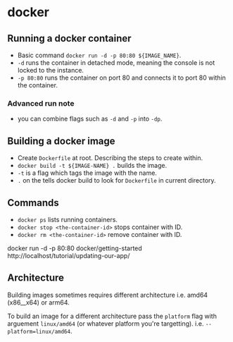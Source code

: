 # docker

## Running a docker container
- Basic command `docker run -d -p 80:80 ${IMAGE_NAME}`.
- `-d` runs the container in detached mode, meaning the console is not locked to the instance.
- `-p 80:80` runs the container on port 80 and connects it to port 80 within the container.

### Advanced run note
- you can combine flags such as `-d` and `-p` into `-dp`.

## Building a docker image
- Create `Dockerfile` at root. Describing the steps to create within.
- `docker build -t ${IMAGE-NAME} .` builds the image.
- `-t` is a flag which tags the image with the name.
- `.` on the tells docker build to look for `Dockerfile` in current directory.

## Commands
- `docker ps` lists running containers.
- `docker stop <the-container-id>` stops container with ID.
- `docker rm <the-container-id>` remove container with ID.

docker run -d -p 80:80 docker/getting-started
http://localhost/tutorial/updating-our-app/

## Architecture

Building images sometimes requires different architecture i.e. amd64 (x86__x64) or arm64.

To build an image for a different architecture pass the `platform` flag with arguement `linux/amd64` (or whatever platform you're targetting). i.e. `--platform=linux/amd64`.